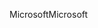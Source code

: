 <span data-ttu-id="da54a-101">Microsoft</span><span class="sxs-lookup"><span data-stu-id="da54a-101">Microsoft</span></span>